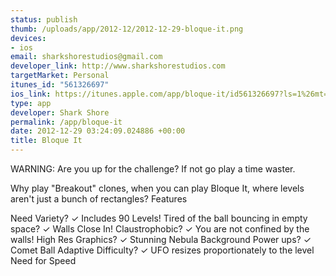 ```yaml
--- 
status: publish
thumb: /uploads/app/2012-12/2012-12-29-bloque-it.png
devices: 
- ios
email: sharkshorestudios@gmail.com
developer_link: http://www.sharkshorestudios.com
targetMarket: Personal
itunes_id: "561326697"
ios_link: https://itunes.apple.com/app/bloque-it/id561326697?ls=1%26mt=8
type: app
developer: Shark Shore
permalink: /app/bloque-it
date: 2012-12-29 03:24:09.024886 +00:00
title: Bloque It
---
```


WARNING: Are you up for the challenge? If not go play a time waster. 

Why play "Breakout" clones, when you can play Bloque It, where levels aren't just a bunch of rectangles? 
Features 

Need Variety? 
✓ Includes 90 Levels! 
Tired of the ball bouncing in empty space? 
✓ Walls Close In! 
Claustrophobic? 
✓ You are not confined by the walls! 
High Res Graphics? 
✓ Stunning Nebula Background 
Power ups? 
✓ Comet Ball 
Adaptive Difficulty? 
✓ UFO resizes proportionately to the level 
Need for Speed
